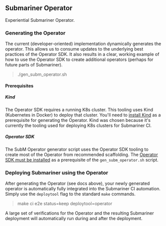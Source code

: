 ## Submariner Operator

Experiential Submariner Operator.

### Generating the Operator

The current (developer-oriented) implementation dynamically generates the
operator. This allows us to consume updates to the underlying best practices of
the Operator SDK. It also results in a clear, working example of how to use the
Operator SDK to create additional operators (perhaps for future parts of
Submariner).

> ./gen_subm_operator.sh

#### Prerequisites

##### Kind

The Operator SDK requires a running K8s cluster. This tooling uses Kind
(Kubernetes in Docker) to deploy that cluster. You'll need to [install Kind][0]
as a prerequisite for generating the Operator. Kind was chosen because it's
currently the tooling used for deploying K8s clusters for Submariner CI.

##### Operator SDK

The SubM Operator generator script uses the Operator SDK tooling to create most
of the Operator from recommended scaffolding. The [Operator SDK must be
installed][1] as a prerequisite of the `gen_subm_operator.sh` script.

### Deploying Submariner using the Operator

After generating the Operator (see docs above), your newly generated operator
is automatically fully integrated into the Submariner CI automation. Simply use
the `deploytool` flag to the standard `make` commands.

> make ci e2e status=keep deploytool=operator

A large set of verifications for the Operator and the resulting Submariner
deployment will automatically run during and after the deployment.

[0]: https://kind.sigs.k8s.io/docs/user/quick-start/
[1]: https://github.com/operator-framework/operator-sdk/blob/master/doc/user/install-operator-sdk.md
